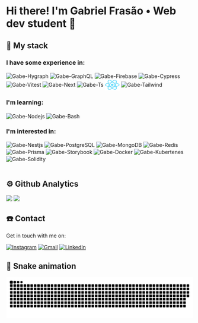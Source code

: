 # Hi there! I'm Gabriel Frasão • Web dev student :muscle:

## :brain: My stack

### I have some experience in:

<div>
  <img align="center" alt="Gabe-Hygraph" height="30" width="30" src="https://media.glassdoor.com/sql/2402254/graphcms-squarelogo-1585291904324.png" />
  <img align="center" alt="Gabe-GraphQL" height="30" width="40" src="https://cdn.jsdelivr.net/gh/devicons/devicon/icons/graphql/graphql-plain.svg" />
  <img align="center" alt="Gabe-Firebase" height="30" width="35" src="https://cdn.jsdelivr.net/gh/devicons/devicon/icons/firebase/firebase-plain.svg" />
  <img align="center" alt="Gabe-Cypress" height="30" width="30" src="http://images.ctfassets.net/czwjnyf8a9ri/5jZlu3VJwWQC986YRqBY8M/29ce530fee9c62a09fc4f15b33076cde/cypress-1024x553.png" />
  <img align="center" alt="Gabe-Vitest" height="30" width="40" src="https://vitest.dev/logo-shadow.svg" />
  <img align="center" alt="Gabe-Next" height="30" width="40" src="https://cdn.jsdelivr.net/gh/devicons/devicon/icons/nextjs/nextjs-original.svg" />
  <img align="center" alt="Gabe-Ts" height="30" width="40" src="https://cdn.jsdelivr.net/gh/devicons/devicon/icons/typescript/typescript-original.svg" />
  <img align="center" alt="Gabe-React" height="30" width="40" src="https://raw.githubusercontent.com/devicons/devicon/master/icons/react/react-original.svg" />
  <img align="center" alt="Gabe-Tailwind" height="30" width="40" src="https://cdn.jsdelivr.net/gh/devicons/devicon/icons/tailwindcss/tailwindcss-plain.svg" />
</div>

### I'm learning:

<div>
  <img align="center" alt="Gabe-Nodejs" height="30" width="40" src="https://cdn.jsdelivr.net/gh/devicons/devicon/icons/nodejs/nodejs-original.svg" />
  <img align="center" alt="Gabe-Bash" height="30" width="30" src="https://keestalkstech.com/wp-content/uploads/2019/08/bash-logo-300x300.png" />
</div>

### I'm interested in:

<div>
  <img align="center" alt="Gabe-Nestjs" height="30" width="40" src="https://cdn.jsdelivr.net/gh/devicons/devicon/icons/nestjs/nestjs-plain.svg" />
  <img align="center" alt="Gabe-PostgreSQL" height="30" width="40" src="https://cdn.jsdelivr.net/gh/devicons/devicon/icons/postgresql/postgresql-original.svg" />
  <img align="center" alt="Gabe-MongoDB" height="30" width="40" src="https://cdn.jsdelivr.net/gh/devicons/devicon/icons/mongodb/mongodb-original.svg" />
  <img align="center" alt="Gabe-Redis" height="30" width="40" src="https://cdn.jsdelivr.net/gh/devicons/devicon/icons/redis/redis-original.svg" />
  <img align="center" alt="Gabe-Prisma" height="30" width="30" src="https://storage.googleapis.com/zenn-user-upload/topics/d07488226b.jpeg" />
  <img align="center" alt="Gabe-Storybook" height="30" width="40" src="https://cdn.jsdelivr.net/gh/devicons/devicon/icons/storybook/storybook-original.svg" />
  <img align="center" alt="Gabe-Docker" height="30" width="30" src="https://cdn4.iconfinder.com/data/icons/logos-and-brands/512/97_Docker_logo_logos-512.png" />
  <img align="center" alt="Gabe-Kubertenes" height="30" width="30" src="https://cdn.jsdelivr.net/gh/devicons/devicon/icons/kubernetes/kubernetes-plain.svg" />
  <img align="center" alt="Gabe-Solidity" height="30" width="30" src="https://cdn.jsdelivr.net/gh/devicons/devicon/icons/solidity/solidity-original.svg" />
</div>

<br />

## :gear: Github Analytics

  <img src="https://github-readme-stats.vercel.app/api?username=slycooper-n&show_icons=true&theme=dracula&include_all_commits=true&count_private=true" />
  <img src="https://github-readme-stats.vercel.app/api/top-langs/?username=slycooper-n&layout=compact&langs_count=7&theme=dracula" />
  
## :phone: Contact

Get in touch with me on:

[![Instagram](https://img.shields.io/badge/Instagram-E4405F?style=for-the-badge&logo=instagram&logoColor=white)](https://instagram.com/gabe_frasz)
[![Gmail](https://img.shields.io/badge/Gmail-D14836?style=for-the-badge&logo=gmail&logoColor=white)](mailto:gabrielvitor.frasao@gmail.com)
[![LinkedIn](https://img.shields.io/badge/LinkedIn-0077B5?style=for-the-badge&logo=linkedin&logoColor=white)](https://www.linkedin.com/in/gabriel-vs-frasao)

## :snake: Snake animation
  
![Snake animation](https://github.com/slycooper-n/slycooper-n/blob/output/github-contribution-grid-snake.svg)
